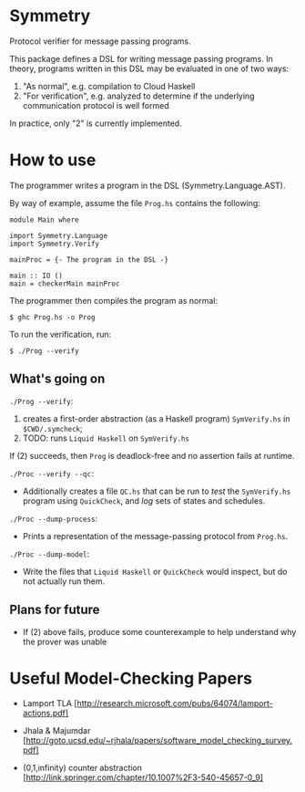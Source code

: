 # Symmetry

Protocol verifier for message passing programs.

This package defines a DSL for writing message passing programs. In theory, programs written in this DSL
may be evaluated in one of two ways:

  1. "As normal", e.g. compilation to Cloud Haskell
  2. "For verification", e.g. analyzed to determine if the underlying communication protocol is well formed

In practice, only "2" is currently implemented.

# How to use

The programmer writes a program in the DSL (Symmetry.Language.AST).

By way of example, assume the file `Prog.hs` contains the following:

~~~~{.haskell}
module Main where

import Symmetry.Language
import Symmetry.Verify

mainProc = {- The program in the DSL -}

main :: IO ()
main = checkerMain mainProc
~~~~

The programmer then compiles the program as normal:

~~~~
$ ghc Prog.hs -o Prog
~~~~

To run the verification, run:

~~~~
$ ./Prog --verify
~~~~

## What's going on

`./Prog --verify`:

  1. creates a first-order abstraction (as a Haskell program) `SymVerify.hs` in `$CWD/.symcheck`;
  2. TODO: runs `Liquid Haskell` on `SymVerify.hs`

If (2) succeeds, then `Prog` is deadlock-free and no assertion fails at runtime.

`./Proc --verify --qc`:

   * Additionally creates a file `QC.hs` that can be run to *test* the `SymVerify.hs` program using `QuickCheck`, and *log* sets of states and schedules.
  
`./Proc --dump-process`:

   * Prints a representation of the message-passing protocol from `Prog.hs`.

`./Proc --dump-model`:

   * Write the files that `Liquid Haskell` or `QuickCheck` would inspect, but do not actually run them.

## Plans for future

- If (2) above fails, produce some counterexample to help understand why the prover was unable

# Useful Model-Checking Papers

* Lamport TLA
  [http://research.microsoft.com/pubs/64074/lamport-actions.pdf]
  
* Jhala & Majumdar 
  [http://goto.ucsd.edu/~rjhala/papers/software_model_checking_survey.pdf]
  
* (0,1,infinity) counter abstraction
  [http://link.springer.com/chapter/10.1007%2F3-540-45657-0_9]
